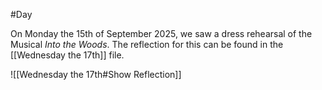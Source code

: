 #Day 

On Monday the 15th of September 2025, we saw a dress rehearsal of the Musical *Into the Woods*.
The reflection for this can be found in the [[Wednesday the 17th]] file.

![[Wednesday the 17th#Show Reflection]]